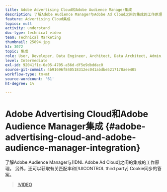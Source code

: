 ```yaml
---
title: Adobe Advertising Cloud和Adobe Audience Manager集成
description: 了解Adobe Audience Manager与Adobe Ad Cloud之间的集成的工作原理。 此外，还可获取有关匹配率和第三方Cookie同步的答案。
feature: Advertising Cloud集成
topics: null
activity: understand
doc-type: technical video
team: Technical Marketing
thumbnail: 25894.jpg
kt: 3072
topic: 集成
role: User, Developer, Data Engineer, Architect, Data Architect, Admin, Leader
level: Intermediate
exl-id: 92041f1c-6a05-4705-a56d-df5e9dbddac0
source-git-commit: 4b91696f840518312ec041abdbe5217178aee405
workflow-type: tm+mt
source-wordcount: '61'
ht-degree: 1%

---
```


# Adobe Advertising Cloud和Adobe Audience Manager集成 {#adobe-advertising-cloud-and-adobe-audience-manager-integration}

了解Adobe Audience Manager与[!DNL Adobe Ad Cloud]之间的集成的工作原理。 另外，还可以获取有关匹配率和[!UICONTROL third party] Cookie同步的答案。

>[!VIDEO](https://video.tv.adobe.com/v/25894/?quality=12)
